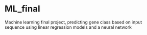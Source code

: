 # ML_final
Machine learning final project, predicting gene class based on input sequence using linear regression models and a neural network
